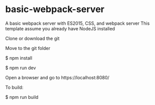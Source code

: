 # basic-webpack-server
A basic webpack server with ES2015, CSS, and webpack server
This template assume you already have NodeJS installed

Clone or download the git

Move to the git folder

$ npm install

$ npm run dev

Open a browser and go to https://localhost:8080/

To build:

$ npm run build
